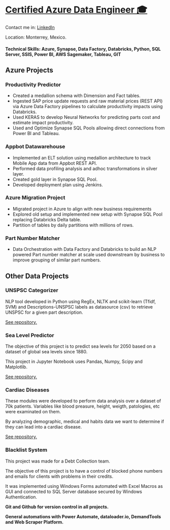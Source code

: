 # [Certified Azure Data Engineer 🎓](https://learn.microsoft.com/en-us/users/davidhernandez-6060/credentials/5564a068924c3840?ref=https%3A%2F%2Fwww.linkedin.com%2F)

Contact me in:
[LinkedIn](https://www.linkedin.com/in/davhercar/)

Location: Monterrey, Mexico.

#### Technical Skills: Azure, Synapse, Data Factory, Databricks, Python, SQL Server, SSIS, Power BI, AWS Sagemaker, Tableau, GIT

## Azure Projects

### **Productivity Predictor**
- Created a medallion schema with Dimension and Fact tables.
- Ingested SAP price update requests and raw material prices (REST API) via Azure Data Factory pipelines to calculate productivity impacts using Databricks.
- Used KERAS to develop Neural Networks for predicting parts cost and estimate impact productivity.
- Used and Optimize Synapse SQL Pools allowing direct connections from Power BI and Tableau.

### Appbot Datawarehouse
- Implemented an ELT solution using medallion architecture to track Mobile App data from Appbot REST API.
- Performed data profiling analysis and adhoc transformations in silver layer.
- Created gold layer in Synapse SQL Pool.
- Developed deployment plan using Jenkins.

### Azure Migration Project
- Migrated project in Azure to align with new business requirements
- Explored old setup and implemented new setup with Synapse SQL Pool replacing Databricks Delta table.
- Partition of tables by daily partitions with millions of rows.

### Part Number Matcher
- Data Orchestration with Data Factory and Databricks to build an NLP powered Part number matcher at scale used downstream by business to improve grouping of similar part numbers.


## Other Data Projects

### **UNSPSC Categorizer** 
NLP tool developed in Python using RegEx, NLTK and scikit-learn (Tfidf, SVM) and Descriptions-UNSPSC labels as datasource (csv) to retrieve UNSPSC for a given part description.

[See repository.](https://github.com/dehercar/UNSPSC_Categorizer)

### **Sea Level Predictor** 
The objective of this project is to predict sea levels for 2050 based on a dataset of global sea levels since 1880.

This project in Jupyter Notebook uses Pandas, Numpy, Scipy and Matplotlib.

[See repository.](https://github.com/dehercar/sea_level_predictor) 


### **Cardiac Diseases**
These modules were developed to perform data analysis over a dataset of 70k patients. Variables like blood preasure, height, weigth, patologies, etc were examinated on them.

By analyzing demographic, medical and habits data we want to determine if they can lead into a cardiac disease.

[See repository.](https://github.com/dehercar/medical_data)


### Blacklist System
This project was made for a Debt Collection team. 

The objective of this project is to have a control of blocked phone numbers and emails for clients with problems in their credits.

It was implemented using Windows Forms automated with Excel Macros as GUI and connected to SQL Server database secured by Windows Authentication.

**Git and Github for version control in all projects.**

**General automations with Power Automate, dataloader.io, DemandTools and Web Scraper Platform.**
